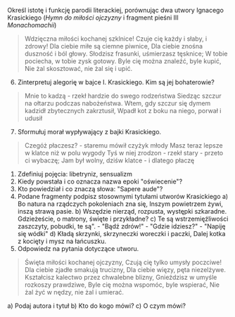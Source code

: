 
Określ istotę i funkcję parodii literackiej, porównując dwa utwory Ignacego Krasickiego (*Hymn do miłości ojczyzny* i fragment pieśni III *Monachomachii*)

> Wdzięczna miłości kochanej szklnice!
> Czuje cię każdy i słaby, i zdrowy!
> Dla ciebie miłe są ciemne piwnice,
> Dla ciebie znośna duszność i ból głowy.
> Słodzisz frasunki, uśmierzasz tęsknice;
> W tobie pociecha, w tobie zysk gotowy.
> Byle cię można znaleźć, byle kupić,
> Nie żal skosztować, nie żal się i upić.

6. Zinterpretuj alegorię w bajce I. Krasickiego. Kim są jej bohaterowie?
> Mnie to kadzą - rzekł hardzie do swego rodzeństwa
> Siedząc szczur na ołtarzu podczas nabożeństwa.
> Wtem, gdy szczur się dymem kadzidł zbytecznych zakrztusił,
> Wpadł kot z boku na niego, porwał i udusił


7. Sformułuj morał wypływający z bajki Krasickiego.
> Czegóż płaczesz? - staremu mówił czyżyk młody
> Masz teraz lepsze w klatce niż w polu wygody
> Tyś w niej zrodzon - rzekł stary - przeto ci wybaczę;
> Jam był wolny, dziśw klatce - i dlatego płaczę
> 
1. Zdefiniuj pojęcia: libetryniz, sensualizm
2. Kiedy powstała i co oznacza nazwa epoki "oświecenie"?
3. Kto powiedział i co znaczą słowa: "Sapere aude"?
4. Podane fragmenty podpisz stosownymi tytułami utworów Krasickiego
a) Bo  natura na rządczych pokoleniach zna się,
Inszym powietrzem żywi, inszą strawą pasie.
b) Wszędzie nierząd, rozpusta, występki szkaradne.
Gdzieżeście, o matrony, święte i przykładne?
c) Te są wstrzemięźliwości zaszczyty, pobudki,
te są". - "Bądź zdrów!" - "Gdzie idziesz?" - "Napiję się wódki"
d) Kładą skrzynki, skrzyneczki woreczki i paczki,
Dalej kotka z kocięty i mysz na łańcuszku.
12. Odpowiedz na pytania dotyczące utworu.
> Święta miłości kochanej ojczyzny, 
> Czują cię tylko umysły poczciwe! 
> Dla ciebie zjadłe smakują trucizny,
> Dla ciebie więzy, pęta niezelżywe. 
> Kształcisz kalectwo przez chwalebne blizny, 
> Gnieździsz w umyśle rozkoszy prawdziwe, 
> Byle cię można wspomóc, byle wspierać, 
> Nie żal żyć w nędzy, nie żal i umierać. 

a) Podaj autora i tytuł
b) Kto do kogo mówi?
c) O czym mówi?